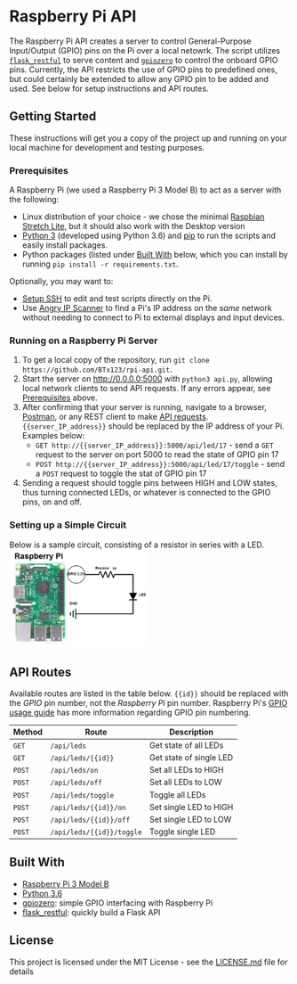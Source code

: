 # Raspberry Pi API
The Raspberry Pi API creates a server to control General-Purpose Input/Output (GPIO) pins on the Pi over a local netowrk. The script utilizes [`flask_restful`](http://flask-restful.readthedocs.io/en/latest/index.html) to serve content and [`gpiozero`](https://gpiozero.readthedocs.io/en/stable/) to control the onboard GPIO pins. Currently, the API restricts the use of GPIO pins to predefined ones, but could certainly be extended to allow any GPIO pin to be added and used. See below for setup instructions and API routes.

## Getting Started
These instructions will get you a copy of the project up and running on your local machine for development and testing purposes.

### Prerequisites
A Raspberry Pi (we used a Raspberry Pi 3 Model B) to act as a server with the following:
* Linux distribution of your choice - we chose the minimal [Raspbian Stretch Lite](https://www.raspberrypi.org/downloads/raspbian/), but it should also work with the Desktop version
* [Python 3](https://www.python.org/) (developed using Python 3.6) and [pip](https://packaging.python.org/tutorials/installing-packages/) to run the scripts and easily install packages.
* Python packages (listed under [Built With](#built-with) below, which you can install by running `pip install -r requirements.txt`.
    
Optionally, you may want to:
* [Setup SSH](https://www.raspberrypi.org/documentation/remote-access/ssh/) to edit and test scripts directly on the Pi.
* Use [Angry IP Scanner](http://angryip.org/) to find a Pi's IP address on the *same* network without needing to connect to Pi to external displays and input devices.

### Running on a Raspberry Pi Server
1. To get a local copy of the repository, run `git clone https://github.com/BTx123/rpi-api.git`.
2. Start the server on http://0.0.0.0:5000 with `python3 api.py`, allowing local network clients to send API requests. If any errors appear, see [Prerequisites](#prerequisites) above.
3. After confirming that your server is running, navigate to a browser, [Postman](https://www.getpostman.com/), or any REST client to make [API requests](#api-routes). `{{server_IP_address}}` should be replaced by the IP address of your Pi. Examples below:
    * `GET http://{{server_IP_address}}:5000/api/led/17` - send a `GET` request to the server on port 5000 to read the state of GPIO pin 17
    * `POST http://{{server_IP_address}}:5000/api/led/17/toggle` - send a `POST` request to toggle the stat of GPIO pin 17
4. Sending a request should toggle pins between HIGH and LOW states, thus turning connected LEDs, or whatever is connected to the GPIO pins, on and off.

### Setting up a Simple Circuit
Below is a sample circuit, consisting of a resistor in series with a LED.
<img src="https://github.com/BTx123/rpi-api/blob/master/circuit-diagram.png" alt="Whoops, image is missing!" width="50%">

## API Routes
Available routes are listed in the table below. `{{id}}` should be replaced with the *GPIO* pin number, not the *Raspberry Pi* pin number. Raspberry Pi's [GPIO usage guide](https://www.raspberrypi.org/documentation/usage/gpio/) has more information regarding GPIO pin numbering.

| Method | Route                     | Description             |
|--------|---------------------------|-------------------------|
| `GET`  | `/api/leds`               | Get state of all LEDs   |
| `GET`  | `/api/leds/{{id}}`        | Get state of single LED |
| `POST` | `/api/leds/on`            | Set all LEDs to HIGH    |
| `POST` | `/api/leds/off`           | Set all LEDs to LOW     |
| `POST` | `/api/leds/toggle`        | Toggle all LEDs         |
| `POST` | `/api/leds/{{id}}/on`     | Set single LED to HIGH  |
| `POST` | `/api/leds/{{id}}/off`    | Set single LED to LOW   |
| `POST` | `/api/leds/{{id}}/toggle` | Toggle single LED       |

## Built With
* [Raspberry Pi 3 Model B](https://www.raspberrypi.org/products/raspberry-pi-3-model-b/)
* [Python 3.6](https://www.python.org/)
* [gpiozero](https://gpiozero.readthedocs.io/en/stable/): simple GPIO interfacing with Raspberry Pi
* [flask_restful](http://flask-restful.readthedocs.io/en/latest/index.html): quickly build a Flask API

## License
This project is licensed under the MIT License - see the [LICENSE.md](https://github.com/BTx123/rpi-api/blob/master/LICENSE.md) file for details
